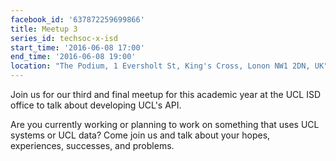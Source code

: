 ```yaml
---
facebook_id: '637872259699866'
title: Meetup 3
series_id: techsoc-x-isd
start_time: '2016-06-08 17:00'
end_time: '2016-06-08 19:00'
location: "The Podium, 1 Eversholt St, King's Cross, Lonon NW1 2DN, UK"
---
```


Join us for our third and final meetup for this academic year at the UCL ISD office to talk about developing UCL's API.  

Are you currently working or planning to work on something that uses UCL systems or UCL data? Come join us and talk about your hopes, experiences, successes, and problems.
